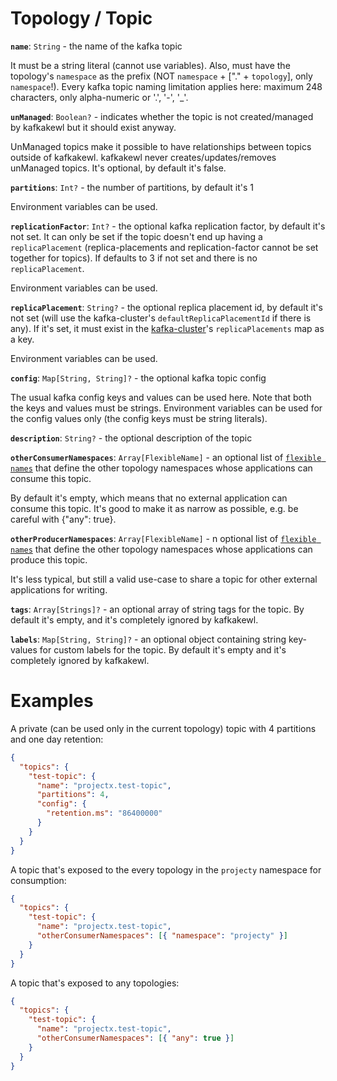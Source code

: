 # Topology / Topic

**`name`**: `String` - the name of the kafka topic

It must be a string literal (cannot use variables). Also, must have the topology's `namespace` as the prefix (NOT `namespace` + ["." + `topology`], only `namespace`!). Every kafka topic naming limitation applies here: maximum 248 characters, only alpha-numeric or '.', '-', '_'.

**`unManaged`**: `Boolean?` - indicates whether the topic is not created/managed by kafkakewl but it should exist anyway.

UnManaged topics make it possible to have relationships between topics outside of kafkakewl. kafkakewl never creates/updates/removes unManaged topics. It's optional, by default it's false.

**`partitions`**: `Int?` - the number of partitions, by default it's 1

Environment variables can be used.

**`replicationFactor`**: `Int?` - the optional kafka replication factor, by default it's not set. It can only be set if the topic doesn't end up having a `replicaPlacement` (replica-placements and replication-factor cannot be set together for topics). If defaults to 3 if not set and there is no `replicaPlacement`.

Environment variables can be used.

**`replicaPlacement`**: `String?` - the optional replica placement id, by default it's not set (will use the kafka-cluster's `defaultReplicaPlacementId` if there is any). If it's set, it must exist in the [kafka-cluster](../kafkacluster/KafkaCluster.md)'s `replicaPlacements` map as a key.

Environment variables can be used.

**`config`**: `Map[String, String]?` - the optional kafka topic config

The usual kafka config keys and values can be used here. Note that both the keys and values must be strings. Environment variables can be used for the config values only (the config keys must be string literals).

**`description`**: `String?` - the optional description of the topic

**`otherConsumerNamespaces`**: `Array[FlexibleName]` - an optional list of [`flexible names`](../FlexibleName.md) that define the other topology namespaces whose applications can consume this topic.

By default it's empty, which means that no external application can consume this topic. It's good to make it as narrow as possible, e.g. be careful with {"any": true}.

**`otherProducerNamespaces`**: `Array[FlexibleName]` - n optional list of [`flexible names`](../FlexibleName.md) that define the other topology namespaces whose applications can produce this topic.

It's less typical, but still a valid use-case to share a topic for other external applications for writing.

**`tags`**: `Array[Strings]?` - an optional array of string tags for the topic. By default it's empty, and it's completely ignored by kafkakewl.

**`labels`**: `Map[String, String]?` - an optional object containing string key-values for custom labels for the topic. By default it's empty and it's completely ignored by kafkakewl.

# Examples

A private (can be used only in the current topology) topic with 4 partitions and one day retention:
```json
{
  "topics": {
    "test-topic": {
      "name": "projectx.test-topic",
      "partitions": 4,
      "config": {
        "retention.ms": "86400000"
      }
    }
  }
}
```

A topic that's exposed to the every topology in the `projecty` namespace for consumption:
```json
{
  "topics": {
    "test-topic": {
      "name": "projectx.test-topic",
      "otherConsumerNamespaces": [{ "namespace": "projecty" }]
    }
  }
}
```

A topic that's exposed to any topologies:
```json
{
  "topics": {
    "test-topic": {
      "name": "projectx.test-topic",
      "otherConsumerNamespaces": [{ "any": true }]
    }
  }
}

```
